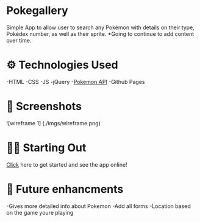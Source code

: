 # Pokegallery 

Simple App to allow user to search any Pokémon with details on their type, Pokédex number, as well as their sprite. *Going to continue to add content over time.

# ⚙️ Technologies Used

-HTML 
-CSS 
-JS
-jQuery
-[Pokemon API](https://pokeapi.co/)
-Github Pages 

# 📸 Screenshots

![wireframe 1] (./imgs/wireframe.png)

# 🏃‍♂️ Starting Out

[Click](#) here to get started and see the app online!


# 🔮 Future enhancments

-Gives more detailed info about Pokemon
-Add all forms
-Location based on the game youre playing
